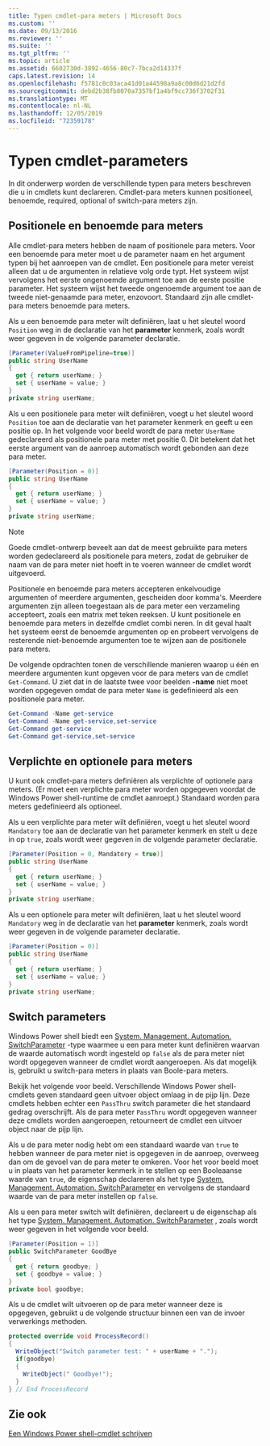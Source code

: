 ```yaml
---
title: Typen cmdlet-para meters | Microsoft Docs
ms.custom: ''
ms.date: 09/13/2016
ms.reviewer: ''
ms.suite: ''
ms.tgt_pltfrm: ''
ms.topic: article
ms.assetid: 6602730d-3892-4656-80c7-7bca2d14337f
caps.latest.revision: 14
ms.openlocfilehash: f5781c0c03aca41d01a44598a9a8c00d6d21d2fd
ms.sourcegitcommit: debd2b38fb8070a7357bf1a4bf9cc736f3702f31
ms.translationtype: MT
ms.contentlocale: nl-NL
ms.lasthandoff: 12/05/2019
ms.locfileid: "72359178"
---
```

# <a name="types-of-cmdlet-parameters"></a>Typen cmdlet-parameters

In dit onderwerp worden de verschillende typen para meters beschreven die u in cmdlets kunt declareren. Cmdlet-para meters kunnen positioneel, benoemde, required, optional of switch-para meters zijn.

## <a name="positional-and-named-parameters"></a>Positionele en benoemde para meters

Alle cmdlet-para meters hebben de naam of positionele para meters. Voor een benoemde para meter moet u de parameter naam en het argument typen bij het aanroepen van de cmdlet. Een positionele para meter vereist alleen dat u de argumenten in relatieve volg orde typt. Het systeem wijst vervolgens het eerste ongenoemde argument toe aan de eerste positie parameter. Het systeem wijst het tweede ongenoemde argument toe aan de tweede niet-genaamde para meter, enzovoort. Standaard zijn alle cmdlet-para meters benoemde para meters.

Als u een benoemde para meter wilt definiëren, laat u het sleutel woord `Position` weg in de declaratie van het **parameter** kenmerk, zoals wordt weer gegeven in de volgende parameter declaratie.

```csharp
[Parameter(ValueFromPipeline=true)]
public string UserName
{
  get { return userName; }
  set { userName = value; }
}
private string userName;
```

Als u een positionele para meter wilt definiëren, voegt u het sleutel woord `Position` toe aan de declaratie van het parameter kenmerk en geeft u een positie op. In het volgende voor beeld wordt de para meter `UserName` gedeclareerd als positionele para meter met positie 0. Dit betekent dat het eerste argument van de aanroep automatisch wordt gebonden aan deze para meter.

```csharp
[Parameter(Position = 0)]
public string UserName
{
  get { return userName; }
  set { userName = value; }
}
private string userName;
```

> [!NOTE]
> Goede cmdlet-ontwerp beveelt aan dat de meest gebruikte para meters worden gedeclareerd als positionele para meters, zodat de gebruiker de naam van de para meter niet hoeft in te voeren wanneer de cmdlet wordt uitgevoerd.

Positionele en benoemde para meters accepteren enkelvoudige argumenten of meerdere argumenten, gescheiden door komma's. Meerdere argumenten zijn alleen toegestaan als de para meter een verzameling accepteert, zoals een matrix met teken reeksen. U kunt positionele en benoemde para meters in dezelfde cmdlet combi neren. In dit geval haalt het systeem eerst de benoemde argumenten op en probeert vervolgens de resterende niet-benoemde argumenten toe te wijzen aan de positionele para meters.

De volgende opdrachten tonen de verschillende manieren waarop u één en meerdere argumenten kunt opgeven voor de para meters van de cmdlet `Get-Command`. U ziet dat in de laatste twee voor beelden **-name** niet moet worden opgegeven omdat de para meter `Name` is gedefinieerd als een positionele para meter.

```powershell
Get-Command -Name get-service
Get-Command -Name get-service,set-service
Get-Command get-service
Get-Command get-service,set-service
```

## <a name="mandatory-and-optional-parameters"></a>Verplichte en optionele para meters

U kunt ook cmdlet-para meters definiëren als verplichte of optionele para meters. (Er moet een verplichte para meter worden opgegeven voordat de Windows Power shell-runtime de cmdlet aanroept.)  Standaard worden para meters gedefinieerd als optioneel.

Als u een verplichte para meter wilt definiëren, voegt u het sleutel woord `Mandatory` toe aan de declaratie van het parameter kenmerk en stelt u deze in op `true`, zoals wordt weer gegeven in de volgende parameter declaratie.

```csharp
[Parameter(Position = 0, Mandatory = true)]
public string UserName
{
  get { return userName; }
  set { userName = value; }
}
private string userName;
```

Als u een optionele para meter wilt definiëren, laat u het sleutel woord `Mandatory` weg in de declaratie van het **parameter** kenmerk, zoals wordt weer gegeven in de volgende parameter declaratie.

```csharp
[Parameter(Position = 0)]
public string UserName
{
  get { return userName; }
  set { userName = value; }
}
private string userName;
```

## <a name="switch-parameters"></a>Switch parameters

Windows Power shell biedt een [System. Management. Automation. SwitchParameter](/dotnet/api/System.Management.Automation.SwitchParameter) -type waarmee u een para meter kunt definiëren waarvan de waarde automatisch wordt ingesteld op `false` als de para meter niet wordt opgegeven wanneer de cmdlet wordt aangeroepen. Als dat mogelijk is, gebruikt u switch-para meters in plaats van Boole-para meters.

Bekijk het volgende voor beeld. Verschillende Windows Power shell-cmdlets geven standaard geen uitvoer object omlaag in de pijp lijn. Deze cmdlets hebben echter een `PassThru` switch parameter die het standaard gedrag overschrijft. Als de para meter `PassThru` wordt opgegeven wanneer deze cmdlets worden aangeroepen, retourneert de cmdlet een uitvoer object naar de pijp lijn.

Als u de para meter nodig hebt om een standaard waarde van `true` te hebben wanneer de para meter niet is opgegeven in de aanroep, overweeg dan om de gevoel van de para meter te omkeren. Voor het voor beeld moet u in plaats van het parameter kenmerk in te stellen op een Booleaanse waarde van `true`, de eigenschap declareren als het type [System. Management. Automation. SwitchParameter](/dotnet/api/System.Management.Automation.SwitchParameter) en vervolgens de standaard waarde van de para meter instellen op `false`.

Als u een para meter switch wilt definiëren, declareert u de eigenschap als het type [System. Management. Automation. SwitchParameter](/dotnet/api/System.Management.Automation.SwitchParameter) , zoals wordt weer gegeven in het volgende voor beeld.

```csharp
[Parameter(Position = 1)]
public SwitchParameter GoodBye
{
  get { return goodbye; }
  set { goodbye = value; }
}
private bool goodbye;
```

Als u de cmdlet wilt uitvoeren op de para meter wanneer deze is opgegeven, gebruikt u de volgende structuur binnen een van de invoer verwerkings methoden.

```csharp
protected override void ProcessRecord()
{
  WriteObject("Switch parameter test: " + userName + ".");
  if(goodbye)
  {
    WriteObject(" Goodbye!");
  }
} // End ProcessRecord
```

## <a name="see-also"></a>Zie ook

[Een Windows Power shell-cmdlet schrijven](./writing-a-windows-powershell-cmdlet.md)
